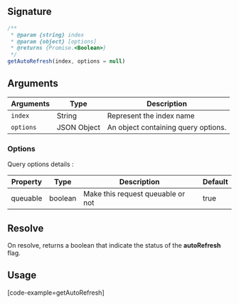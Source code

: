 ## Signature

``` javascript
/**
 * @param {string} index
 * @param {object} [options]
 * @returns {Promise.<Boolean>}
 */
getAutoRefresh(index, options = null)
```

## Arguments

| Arguments     | Type        | Description |
|---------------|-------------|----------------------------------------|
| ``index``     | String      | Represent the index name |
| ``options``   | JSON Object | An object containing query options. |

### __Options__

Query options details :

| Property | Type    | Description                       | Default |
| -------- | ------- | --------------------------------- | ------- |
| queuable | boolean | Make this request queuable or not | true    |

## Resolve

On resolve, returns a boolean that indicate the status of the **autoRefresh** flag.

## Usage

[code-example=getAutoRefresh]